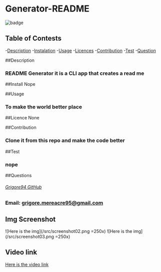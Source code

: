# Generator-README

  ![badge](https://img.shields.io/badge/License-None-blue.svg)

  ## Table of Contests
  -[Description](#description)
  -[Instalation](#install)
  -[Usage](#usage)
  -[Licences](#licences)
  -[Contribution](#contribution)
  -[Test](#tests)
  -[Question](#questions)

  ##Description
  ### README Generator it is a CLI app that creates a read me 

  ##Install
  Nope

  ##Usage
  ### To make the world better place

  ##Licence
  None

  ##Contribution
  ### Clone it from this repo and make the code better

  ##Test
  ### nope

  ##Questions
  ###### [Grigore94 GitHub](https://github.com/)  
  ### Email: grigore.mereacre95@gmail.com

## Img Screenshot
![Here is the img](/src/screenshot02.png =250x)
![Here is the img](/src/screenshot03.png =250x)

## Video link
[Here is the video link](https://drive.google.com/file/d/1tYGEUxj0b-8TtzFRlboUKgQh-ubXIrOq/view)
